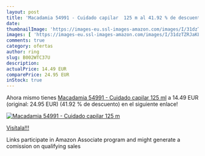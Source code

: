 ```yaml
---
layout: post
title: 'Macadamia 54991 - Cuidado capilar  125 m al 41.92 % de descuento'
date: 
thumbnailImage: 'https://images-eu.ssl-images-amazon.com/images/I/31dzTZRJaKL._SL200_.jpg'
images: [ 'https://images-eu.ssl-images-amazon.com/images/I/31dzTZRJaKL._SL200_.jpg' ]
comments: true
category: ofertas
author: ring
slug: B002WTC37U
description:
actualPrice: 14.49 EUR
comparePrice: 24.95 EUR
inStock: true
---
```


Ahora mismo tienes [Macadamia 54991 - Cuidado capilar  125 ml](https://www.amazon.es/dp/B002WTC37U/?tag=tolees-21) a 14.49 EUR (original: 24.95 EUR) (41.92 %  de descuento) en el siguiente enlace!

[![Macadamia 54991 - Cuidado capilar  125 m](https://images-eu.ssl-images-amazon.com/images/I/31dzTZRJaKL._SL200_.jpg)](https://www.amazon.es/dp/B002WTC37U/?tag=tolees-21)

[Visítala!!!](https://www.amazon.es/dp/B002WTC37U/?tag=tolees-21)

Links participate in Amazon Associate program and might generate a comission on qualifying sales
